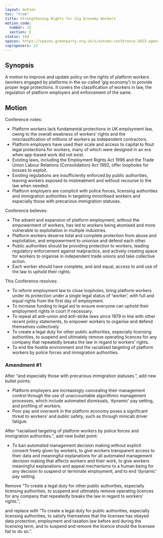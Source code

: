 ```yaml
---
layout: motion
toc: "true"
title: Strengthening Rights for Gig Economy Workers
motion_code:
  number: 15
  section: E
status: tbd
spaces: https://spaces.greenparty.org.uk/s/autumn-conference-2023-agenda-forum/post/post/view?id=11180
coproposers: 13
---
```

## Synopsis

A motion to improve and update policy on the rights of platform workers (workers engaged by platforms in the so-called ‘gig economy’) to provide proper legal protections. It covers the classification of workers in law, the regulation of platform employers and enforcement of the same.

## Motion

Conference notes:

* Platform workers lack fundamental protections in UK employment law, owing to the overall weakness of workers’ rights and the misclassification of millions of workers as independent contractors.
* Platform employers have used their scale and access to capital to flout legal protections for workers, many of which were designed in an era when app-based work did not exist.
* Existing laws, including the Employment Rights Act 1996 and the Trade Union Labour Relations (Consolidation) Act 1992, offer loopholes for bosses to exploit.
* Existing regulations are insufficiently enforced by public authorities, leaving workers exposed to mistreatment and without recourse to the law when needed.
* Platform employers are complicit with police forces, licensing authorities and immigration authorities in targeting minoritised workers and especially those with precarious immigration statuses.

Conference believes:

* The advent and expansion of platform employment, without the empowerment of workers, has led to workers being atomised and more vulnerable to exploitation in multiple industries.
* Platform workers deserve total and complete protection from abuse and exploitation, and empowerment to unionise and defend each other.
* Public authorities should be providing protection to workers, leading regulatory enforcement against malpractice, and actively creating space for workers to organise in independent trade unions and take collective action.
* Each worker should have complete, and and equal, access to and use of the law to uphold their rights.

This Conference resolves:

* To reform employment law to close loopholes, bring platform workers under its protection under a single legal status of ‘worker’, with full and equal rights from the first day of employment.
* To increase funding to legal aid to ensure everyone can uphold their employment rights in court if necessary.
* To repeal all anti-union and anti-strike laws since 1979 in line with other recent policy statements, to empower workers to organise and defend themselves collectively
* To create a legal duty for other public authorities, especially licensing authorities, to suspend and ultimately remove operating licences for any company that repeatedly breaks the law in regard to workers’ rights.
* To end the hostile environment and the racialised targeting of platform workers by police forces and immigration authorities.


<div class="amendment amendment-tbd">
<div class="d-flex justify-content-between align-items-start">
<h3 id="amendment-1">Amendment #1</h3>
</div>
    
<p> After “and especially those with precarious immigration statuses.”, add new bullet points:

* Platform employers are increasingly concealing their management control through the use of unaccountable algorithmic management processes, which include automated dismissals, ‘dynamic’ pay setting, and profiling of workers. 
* Poor pay and overwork in the platform economy poses a significant threat to workers’ and public safety, such as through minicab driver fatigue. 

<p> After “racialised targeting of platform workers by police forces and immigration authorities.”, add new bullet point: 

*  To ban automated management decision making without explicit consent freely given by workers, to give workers transparent access to their data and meaningful explanations for all automated management decision making that affects workers and their work, to give workers meaningful explanations and appeal mechanisms to a human being for any decision to suspend or terminate employment, and to end ‘dynamic’ pay setting. 

<p> Remove “To create a legal duty for other public authorities, especially licensing authorities, to suspend and ultimately remove operating licences for any company that repeatedly breaks the law in regard to workers’ rights.”, 

<p> and replace with “To create a legal duty for public authorities, especially licensing authorities, to satisfy themselves that the licensee has obeyed data protection, employment and taxation law before and during the licensing term, and to suspend and remove the licence should the licensee fail to do so.”. </p>
  
</div>